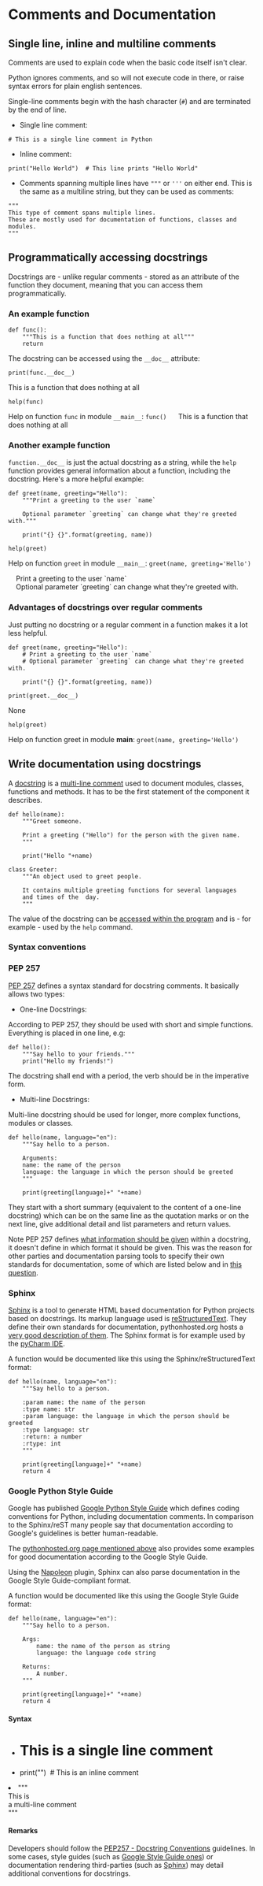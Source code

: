 # Comments and Documentation



## Single line, inline and multiline comments


Comments are used to explain code when the basic code itself isn't clear.

Python ignores comments, and so will not execute code in there, or raise syntax errors for plain english sentences.

Single-line comments begin with the hash character (`#`) and are terminated by
the end of line.

- Single line comment:

```
# This is a single line comment in Python

```

- Inline comment:

```
print("Hello World")  # This line prints "Hello World"

```

- Comments spanning multiple lines have `"""` or `'''` on either end. This is the same as a multiline string, but they can be used as comments:

```
"""
This type of comment spans multiple lines.
These are mostly used for documentation of functions, classes and modules.
"""

```



## Programmatically accessing docstrings


Docstrings are - unlike regular comments - stored as an attribute of the function they document, meaning that you can access them programmatically.

### An example function

```
def func():
    """This is a function that does nothing at all"""
    return

```

The docstring can be accessed using the `__doc__` attribute:

```
print(func.__doc__)

```

> 
This is a function that does nothing at all


```
help(func)

```

> 
Help on function `func` in module `__main__`:
`func()`
     This is a function that does nothing at all


### Another example function

`function.__doc__` is just the actual docstring as a string, while the `help` function provides general information about a function, including the docstring. Here's a more helpful example:

```
def greet(name, greeting="Hello"):
    """Print a greeting to the user `name`

    Optional parameter `greeting` can change what they're greeted with."""
    
    print("{} {}".format(greeting, name))

```

```
help(greet)

```

> 
Help on function `greet` in module `__main__`:
`greet(name, greeting='Hello')`
<p>    Print a greeting to the user `name`<br/>
    Optional parameter `greeting` can change what they're greeted with.</p>


### Advantages of docstrings over regular comments

Just putting no docstring or a regular comment in a function makes it a lot less helpful.

```
def greet(name, greeting="Hello"):
    # Print a greeting to the user `name`
    # Optional parameter `greeting` can change what they're greeted with.
    
    print("{} {}".format(greeting, name))

```

```
print(greet.__doc__)

```

> 
None


```
help(greet)

```

> 
Help on function greet in module **main**:
`greet(name, greeting='Hello')`




## Write documentation using docstrings


A [docstring](http://web.archive.org/web/20170816202153/https://www.python.org/dev/peps/pep-0257/) is a [multi-line comment](http://web.archive.org/web/20170816202153/https://stackoverflow.com/documentation/python/4144/comments-and-documentation/14491/single-line-inline-and-multiline-comments#t=201704151842281210539) used to document modules, classes, functions and methods. It has to be the first statement of the component it describes.

```
def hello(name):
    """Greet someone.

    Print a greeting ("Hello") for the person with the given name.
    """

    print("Hello "+name)

```

```
class Greeter:
    """An object used to greet people.

    It contains multiple greeting functions for several languages
    and times of the  day.
    """

```

The value of the docstring can be [accessed within the program](http://web.archive.org/web/20170816202153/https://stackoverflow.com/documentation/python/4144/comments-and-documentation/19891/programmatically-accessing-docstrings) and is - for example - used by the `help` command.

### Syntax conventions

### PEP 257

[PEP 257](http://web.archive.org/web/20170816202153/https://www.python.org/dev/peps/pep-0257/) defines a syntax standard for docstring comments. It basically allows two types:

- One-line Docstrings:

According to PEP 257, they should be used with short and simple functions. Everything is placed in one line, e.g:

```
def hello():
    """Say hello to your friends."""
    print("Hello my friends!")

```

The docstring shall end with a period, the verb should be in the imperative form.

- Multi-line Docstrings:

Multi-line docstring should be used for longer, more complex functions, modules or classes.

```
def hello(name, language="en"):
    """Say hello to a person.

    Arguments:
    name: the name of the person
    language: the language in which the person should be greeted
    """

    print(greeting[language]+" "+name)

```

They start with a short summary (equivalent to the content of a one-line docstring) which can be on the same line as the quotation marks or on the next line, give additional detail and list parameters and return values.

Note PEP 257 defines [what information should be given](http://web.archive.org/web/20170816202153/https://www.python.org/dev/peps/pep-0257/#multi-line-docstrings) within a docstring, it doesn't define in which format it should be given. This was the reason for other parties and documentation parsing tools to specify their own standards for documentation, some of which are listed below and in [this question](http://web.archive.org/web/20170816202153/https://stackoverflow.com/questions/5334531/using-javadoc-for-python-documentation).

### Sphinx

[Sphinx](http://web.archive.org/web/20170816202153/http://www.sphinx-doc.org/en/stable/) is a tool to generate HTML based documentation for Python projects based on docstrings. Its markup language used is [reStructuredText](http://web.archive.org/web/20170816202153/http://docutils.sourceforge.net/rst.html). They define their own standards for documentation, pythonhosted.org hosts a [very good description of them](http://web.archive.org/web/20170816202153/https://pythonhosted.org/an_example_pypi_project/sphinx.html). The Sphinx format is for example used by the [pyCharm IDE](http://web.archive.org/web/20170816202153/https://www.jetbrains.com/pycharm/).

A function would be documented like this using the Sphinx/reStructuredText format:

```
def hello(name, language="en"):
    """Say hello to a person.

    :param name: the name of the person
    :type name: str
    :param language: the language in which the person should be greeted
    :type language: str
    :return: a number
    :rtype: int
    """

    print(greeting[language]+" "+name)
    return 4

```

### Google Python Style Guide

Google has published [Google Python Style Guide](http://web.archive.org/web/20170816202153/https://google.github.io/styleguide/pyguide.html?showone=Comments#Comments) which defines coding conventions for Python, including documentation comments. In comparison to the Sphinx/reST many people say that documentation according to Google's guidelines is better human-readable.

The [pythonhosted.org page mentioned above](http://web.archive.org/web/20170816202153/https://pythonhosted.org/an_example_pypi_project/sphinx.html) also provides some examples for good documentation according to the Google Style Guide.

Using the [Napoleon](http://web.archive.org/web/20170816202153/https://sphinxcontrib-napoleon.readthedocs.io/en/latest/) plugin, Sphinx can also parse documentation in the Google Style Guide-compliant format.

A function would be documented like this using the Google Style Guide format:

```
def hello(name, language="en"):
    """Say hello to a person.

    Args:
        name: the name of the person as string
        language: the language code string

    Returns:
        A number.
    """

    print(greeting[language]+" "+name)
    return 4

```



#### Syntax


- # This is a single line comment
- print("")  # This is an inline comment
<li>"""<br/>
This is <br/>
a multi-line comment<br/>
"""</li>



#### Remarks


Developers should follow the [PEP257 - Docstring Conventions](http://web.archive.org/web/20170816202153/https://www.python.org/dev/peps/pep-0257/) guidelines. In some cases, style guides (such as [Google Style Guide ones](http://web.archive.org/web/20170816202153/https://google.github.io/styleguide/pyguide.html?showone=Comments#Comments)) or documentation rendering third-parties (such as [Sphinx](http://web.archive.org/web/20170816202153/http://www.sphinx-doc.org/en/stable/)) may detail additional conventions for docstrings.

